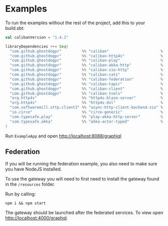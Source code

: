 # Examples

To run the examples without the rest of the project, add this to your build.sbt:

```scala
val calibanVersion = "1.4.1"

libraryDependencies ++= Seq(
  "com.github.ghostdogpr"         %% "caliban"                       % calibanVersion,
  "com.github.ghostdogpr"         %% "caliban-http4s"                % calibanVersion,
  "com.github.ghostdogpr"         %% "caliban-play"                  % calibanVersion,
  "com.github.ghostdogpr"         %% "caliban-akka-http"             % calibanVersion,
  "com.github.ghostdogpr"         %% "caliban-zio-http"              % calibanVersion,
  "com.github.ghostdogpr"         %% "caliban-cats"                  % calibanVersion,
  "com.github.ghostdogpr"         %% "caliban-federation"            % calibanVersion,
  "com.github.ghostdogpr"         %% "caliban-tapir"                 % calibanVersion,
  "com.github.ghostdogpr"         %% "caliban-client"                % calibanVersion,
  "com.github.ghostdogpr"         %% "caliban-tools"                 % calibanVersion,
  "org.http4s"                    %% "http4s-blaze-server"           % "0.23.11",
  "org.http4s"                    %% "http4s-dsl"                    % "0.23.11",
  "com.softwaremill.sttp.client3" %% "async-http-client-backend-zio" % "3.3.18",
  "io.circe"                      %% "circe-generic"                 % "0.14.1",
  "com.typesafe.play"             %% "play-akka-http-server"         % "2.8.14",
  "com.typesafe.akka"             %% "akka-actor-typed"              % "2.6.18"
)
```

Run `ExampleApp` and open [http://localhost:8088/graphiql](http://localhost:8088/graphiql)

## Federation

If you will be running the federation example, you also need to make sure you have NodeJS installed.

To use the gateway you will need to first need to install the gateway found in the `/resources` folder.

Run by calling:

```
npm i && npm start
```

The gateway should be launched after the federated services. To view open [http://localhost:4000/graphql](http://localhost:4000/graphql).


